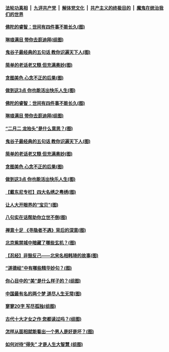 

####  [法轮功真相](../../../../basic/blob/master/README.md?t=03150901) &nbsp;|&nbsp; [九评共产党](../../../../9ping.md/blob/master/README.md?t=03150901) &nbsp;|&nbsp; [解体党文化](../../../../jtdwh.md/blob/master/README.md?t=03150901)  &nbsp;|&nbsp; [共产主义的终极目的](../../../../gczydzjmd.md/blob/master/README.md?t=03150901) &nbsp;|&nbsp; [魔鬼在统治我们的世界](../../../../mgztzwmdsj.md/blob/master/README.md?t=03150901) 

#### [佛陀的睿智：世间有四件事不能长久(图)](../pages/p7/965532.md?t=03150901) 

#### [琳琅满目 带你去逛迪拜(组图)](../pages/p7/965312.md?t=03150901) 

#### [鬼谷子最经典的五句话 教你识遍天下人(图)](../pages/p7/965238.md?t=03150901) 

#### [简单的老话老又糙 但充满奥妙(图)](../pages/p7/965142.md?t=03150901) 

#### [贪图美色 心念不正的后果(图)](../pages/p7/965329.md?t=03150901) 

#### [做到这3点 你也能活出快乐人生(图)](../pages/p7/964420.md?t=03150901) 

#### [佛陀的睿智：世间有四件事不能长久(图)](../pages/p7/965532.md?t=03150901) 

#### [琳琅满目 带你去逛迪拜(组图)](../pages/p7/965312.md?t=03150901) 

#### [“二月二 龙抬头”是什么意思？(图)](../pages/p7/965506.md?t=03150901) 

#### [鬼谷子最经典的五句话 教你识遍天下人(图)](../pages/p7/965238.md?t=03150901) 

#### [简单的老话老又糙 但充满奥妙(图)](../pages/p7/965142.md?t=03150901) 

#### [贪图美色 心念不正的后果(图)](../pages/p7/965329.md?t=03150901) 

#### [做到这3点 你也能活出快乐人生(图)](../pages/p7/964420.md?t=03150901) 

#### [【戴东尼专栏】四大名绣之粤绣(图)](../pages/p7/958099.md?t=03150901) 

#### [让人大开眼界的“宝贝”(图)](../pages/p7/965325.md?t=03150901) 

#### [八句实在话帮助你立世不倒(图)](../pages/p7/963628.md?t=03150901) 

#### [禅意十足 《寻隐者不遇》背后的深意(图)](../pages/p7/965246.md?t=03150901) 

#### [北京紫禁城中暗藏了哪些玄机？(图)](../pages/p7/964900.md?t=03150901) 

#### [【忍经】非毁反己——北宋名相韩琦的故事(图)](../pages/p7/965201.md?t=03150901) 

#### [“道德经”中有哪些精华妙句？(图)](../pages/p7/963928.md?t=03150901) 

#### [你心目中的“美”是什么样子的？(组图)](../pages/p7/965084.md?t=03150901) 

#### [中国最有名的两个梦 道尽人生无常(图)](../pages/p7/965083.md?t=03150901) 

#### [寥寥20字 写尽孤独(组图)](../pages/p7/964091.md?t=03150901) 

#### [古代十大才女之作 您都读过吗？(组图)](../pages/p7/964034.md?t=03150901) 

#### [怎样从面相就能看出一个男人是好是坏？(图)](../pages/p7/964898.md?t=03150901) 

#### [如何对待“得失” 才是人生大智慧 (组图)](../pages/p7/964968.md?t=03150901) 


